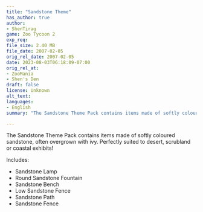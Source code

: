 ```yaml
---
title: "Sandstone Theme"
has_author: true
author: 
- ShenTirag
game: Zoo Tycoon 2
exp_req: 
file_size: 2.40 MB
file_date: 2007-02-05
orig_rel_date: 2007-02-05
date: 2023-08-03T06:18:09-07:00
orig_rel_at: 
- ZooMania
- Shen's Den
draft: false
license: Unknown
alt_text: 
languages:
- English
summary: "The Sandstone Theme Pack contains items made of softly coloured sandstone, often overgrown with ivy."

---
```


The Sandstone Theme Pack contains items made of softly coloured sandstone, often overgrown with ivy.  Perfectly suited to desert, scrubland or coastal exhibits!

Includes:

- Sandstone Lamp
- Round Sandstone Fountain
- Sandstone Bench
- Low Sandstone Fence
- Sandstone Path
- Sandstone Fence